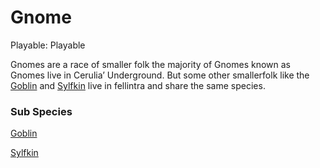 # Gnome

Playable: Playable

Gnomes are a race of smaller folk the majority of Gnomes known as Gnomes live in Cerulia’ Underground. But some other smallerfolk like the [Goblin](Goblin%20a2f5ebad3a484c4dae5d5b0d12cdd746.md) and [Sylfkin](Sylfkin%2011f75a22781a80169aa7f3cc74aa5ac0.md) live in fellintra and share the same species.

### Sub Species

[Goblin](Goblin%20a2f5ebad3a484c4dae5d5b0d12cdd746.md)

[Sylfkin](Sylfkin%2011f75a22781a80169aa7f3cc74aa5ac0.md)